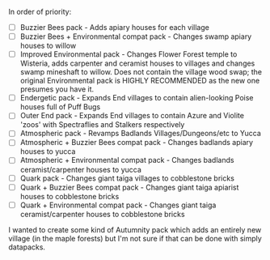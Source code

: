 In order of priority:
- [ ] Buzzier Bees pack - Adds apiary houses for each village
- [ ] Buzzier Bees + Environmental compat pack - Changes swamp apiary houses to willow
- [ ] Improved Environmental pack - Changes Flower Forest temple to Wisteria, adds carpenter and ceramist houses to villages and changes swamp mineshaft to willow. Does not contain the village wood swap; the original Environmental pack is HIGHLY RECOMMENDED as the new one presumes you have it.
- [ ] Endergetic pack - Expands End villages to contain alien-looking Poise houses full of Puff Bugs
- [ ] Outer End pack - Expands End villages to contain Azure and Violite 'zoos' with Spectraflies and Stalkers respectively
- [ ] Atmospheric pack - Revamps Badlands Villages/Dungeons/etc to Yucca
- [ ] Atmospheric + Buzzier Bees compat pack - Changes badlands apiary houses to yucca
- [ ] Atmospheric + Environmental compat pack - Changes badlands ceramist/carpenter houses to yucca
- [ ] Quark pack - Changes giant taiga villages to cobblestone bricks
- [ ] Quark + Buzzier Bees compat pack - Changes giant taiga apiarist houses to cobblestone bricks
- [ ] Quark + Environmental compat pack - Changes giant taiga ceramist/carpenter houses to cobblestone bricks

I wanted to create some kind of Autumnity pack which adds an entirely new village (in the maple forests) but I'm not sure if that can be done with simply datapacks.
